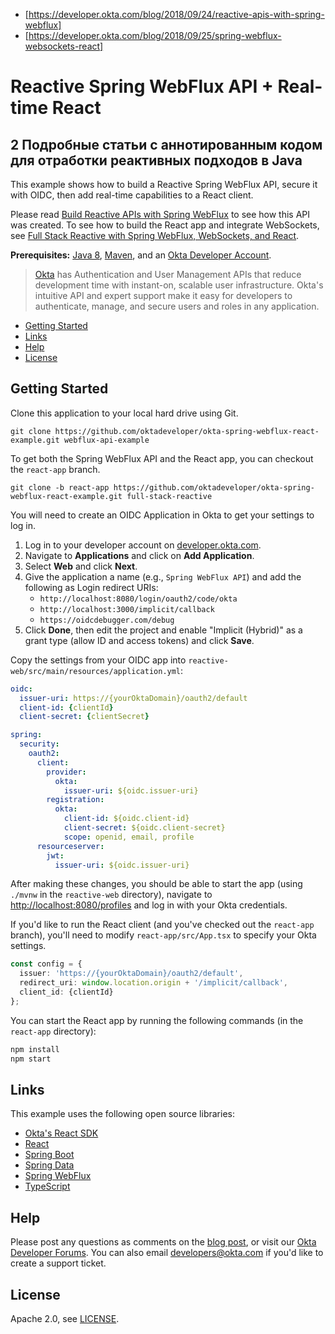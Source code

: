 * [https://developer.okta.com/blog/2018/09/24/reactive-apis-with-spring-webflux]
* [https://developer.okta.com/blog/2018/09/25/spring-webflux-websockets-react]

# Reactive Spring WebFlux API + Real-time React
## 2 Подробные статьи с аннотированным кодом для отработки реактивных подходов в Java 

This example shows how to build a Reactive Spring WebFlux API, secure it with OIDC, then add real-time capabilities to a React client.

Please read [Build Reactive APIs with Spring WebFlux](https://developer.okta.com/blog/2018/09/24/reactive-apis-with-spring-webflux) to see how this API was created. To see how to build the React app and integrate WebSockets, see [Full Stack Reactive with Spring WebFlux, WebSockets, and React](https://developer.okta.com/blog/2018/09/25/spring-webflux-websockets-react).

**Prerequisites:** [Java 8](http://www.oracle.com/technetwork/java/javase/downloads/jdk8-downloads-2133151.html), [Maven](https://maven.apache.org), and an [Okta Developer Account](https://developer.okta.com).

> [Okta](https://developer.okta.com/) has Authentication and User Management APIs that reduce development time with instant-on, scalable user infrastructure. Okta's intuitive API and expert support make it easy for developers to authenticate, manage, and secure users and roles in any application.

* [Getting Started](#getting-started)
* [Links](#links)
* [Help](#help)
* [License](#license)

## Getting Started

Clone this application to your local hard drive using Git.

```
git clone https://github.com/oktadeveloper/okta-spring-webflux-react-example.git webflux-api-example
```

To get both the Spring WebFlux API and the React app, you can checkout the `react-app` branch.

```
git clone -b react-app https://github.com/oktadeveloper/okta-spring-webflux-react-example.git full-stack-reactive
```

You will need to create an OIDC Application in Okta to get your settings to log in. 

1. Log in to your developer account on [developer.okta.com](https://developer.okta.com).
2. Navigate to **Applications** and click on **Add Application**.
3. Select **Web** and click **Next**. 
4. Give the application a name (e.g., `Spring WebFlux API`) and add the following as Login redirect URIs:
    * `http://localhost:8080/login/oauth2/code/okta`
    * `http://localhost:3000/implicit/callback`
    * `https://oidcdebugger.com/debug`
4. Click **Done**, then edit the project and enable "Implicit (Hybrid)" as a grant type (allow ID and access tokens) and click **Save**.

Copy the settings from your OIDC app into `reactive-web/src/main/resources/application.yml`:

```yaml
oidc:
  issuer-uri: https://{yourOktaDomain}/oauth2/default
  client-id: {clientId}
  client-secret: {clientSecret}

spring:
  security:
    oauth2:
      client:
        provider:
          okta:
            issuer-uri: ${oidc.issuer-uri}
        registration:
          okta:
            client-id: ${oidc.client-id}
            client-secret: ${oidc.client-secret}
            scope: openid, email, profile
      resourceserver:
        jwt:
          issuer-uri: ${oidc.issuer-uri}
```

After making these changes, you should be able to start the app (using `./mvnw` in the `reactive-web` directory), navigate to <http://localhost:8080/profiles> and log in with your Okta credentials.

If you'd like to run the React client (and you've checked out the `react-app` branch), you'll need to modify `react-app/src/App.tsx` to specify your Okta settings.

```typescript
const config = {
  issuer: 'https://{yourOktaDomain}/oauth2/default',
  redirect_uri: window.location.origin + '/implicit/callback',
  client_id: {clientId}
};
```

You can start the React app by running the following commands (in the `react-app` directory):

```bash
npm install
npm start
```

## Links

This example uses the following open source libraries:

* [Okta's React SDK](https://github.com/okta/okta-oidc-js/tree/master/packages/okta-react)
* [React](https://reactjs.org/)
* [Spring Boot](https://spring.io/projects/spring-boot)
* [Spring Data](https://spring.io/projects/spring-data)
* [Spring WebFlux](https://docs.spring.io/spring/docs/current/spring-framework-reference/web-reactive.html)
* [TypeScript](https://www.typescriptlang.org/)

## Help

Please post any questions as comments on the [blog post](https://developer.okta.com/blog/2018/09/24/reactive-apis-with-spring-webflux), or visit our [Okta Developer Forums](https://devforum.okta.com/). You can also email developers@okta.com if you'd like to create a support ticket.

## License

Apache 2.0, see [LICENSE](LICENSE).
